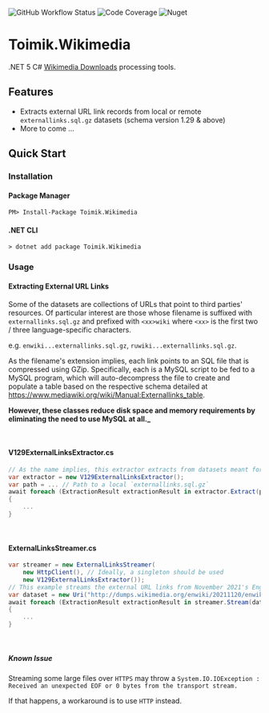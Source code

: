 ![GitHub Workflow Status](https://img.shields.io/github/workflow/status/toimik/Wikimedia/CI)
![Code Coverage](https://img.shields.io/endpoint?url=https://gist.githubusercontent.com/nurhafiz/b8b90b86301563c67f191b24f506ef15/raw/Wikimedia-coverage.json)
![Nuget](https://img.shields.io/nuget/v/Toimik.Wikimedia)

# Toimik.Wikimedia

.NET 5 C# [Wikimedia Downloads](https://dumps.wikimedia.org) processing tools.

## Features

- Extracts external URL link records from local or remote `externallinks.sql.gz` datasets
  (schema version 1.29 & above)
- More to come ...

## Quick Start

### Installation

#### Package Manager

```command
PM> Install-Package Toimik.Wikimedia
```

#### .NET CLI

```command
> dotnet add package Toimik.Wikimedia
```

### Usage

#### Extracting External URL Links

Some of the datasets are collections of URLs that point to third parties' resources.
Of particular interest are those whose filename is suffixed with `externallinks.sql.gz`
and prefixed with `<xx>wiki` where `<xx>` is the first two / three
language-specific characters.

e.g. `enwiki...externallinks.sql.gz`,
`ruwiki...externallinks.sql.gz`.

As the filename's extension implies, each link points to an SQL file that is compressed
using GZip. Specifically, each is a MySQL script to be fed to a MySQL program, which will
auto-decompress the file to create and populate a table based on the respective schema
detailed at https://www.mediawiki.org/wiki/Manual:Externallinks_table.

**However, these classes reduce disk space and memory requirements by eliminating the need to use MySQL at all._**

&nbsp;
#### V129ExternalLinksExtractor.cs

```c# 
// As the name implies, this extractor extracts from datasets meant for schema version 1.29 and above
var extractor = new V129ExternalLinksExtractor();
var path = ... // Path to a local `externallinks.sql.gz`
await foreach (ExtractionResult extractionResult in extractor.Extract(path))
{
    ...
}
```
&nbsp;  
#### ExternalLinksStreamer.cs

```c#
var streamer = new ExternalLinksStreamer(
    new HttpClient(), // Ideally, a singleton should be used
    new V129ExternalLinksExtractor());
// This example streams the external URL links from November 2021's English dataset
var dataset = new Uri("http://dumps.wikimedia.org/enwiki/20211120/enwiki-20211120-externallinks.sql.gz";
await foreach (ExtractionResult extractionResult in streamer.Stream(dataset))
{
    ...
}
```

&nbsp;  
##### Known Issue
Streaming some large files over `HTTPS` may throw a `System.IO.IOException : Received an unexpected EOF or 0 bytes from the transport stream.`

If that happens, a workaround is to use `HTTP` instead.